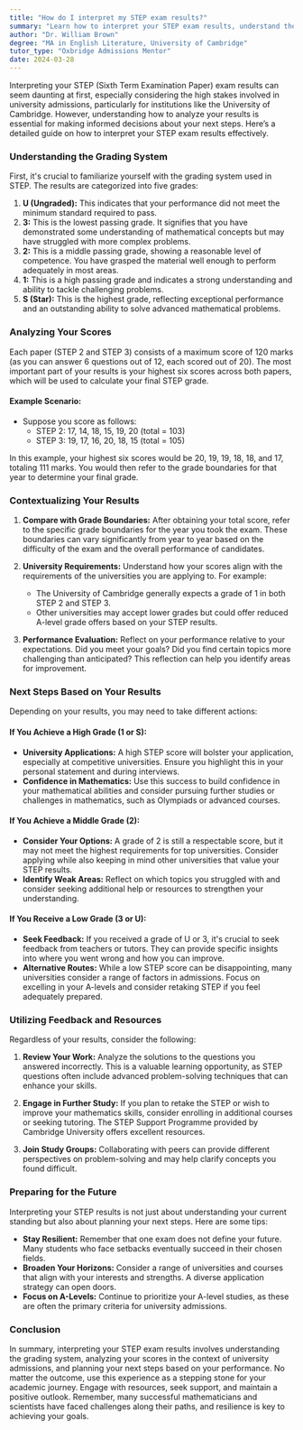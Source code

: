 ```yaml
---
title: "How do I interpret my STEP exam results?"
summary: "Learn how to interpret your STEP exam results, understand the grading system, and make informed decisions for university admissions."
author: "Dr. William Brown"
degree: "MA in English Literature, University of Cambridge"
tutor_type: "Oxbridge Admissions Mentor"
date: 2024-03-28
---
```


Interpreting your STEP (Sixth Term Examination Paper) exam results can seem daunting at first, especially considering the high stakes involved in university admissions, particularly for institutions like the University of Cambridge. However, understanding how to analyze your results is essential for making informed decisions about your next steps. Here’s a detailed guide on how to interpret your STEP exam results effectively.

### Understanding the Grading System

First, it's crucial to familiarize yourself with the grading system used in STEP. The results are categorized into five grades:

1. **U (Ungraded):** This indicates that your performance did not meet the minimum standard required to pass.
2. **3:** This is the lowest passing grade. It signifies that you have demonstrated some understanding of mathematical concepts but may have struggled with more complex problems.
3. **2:** This is a middle passing grade, showing a reasonable level of competence. You have grasped the material well enough to perform adequately in most areas.
4. **1:** This is a high passing grade and indicates a strong understanding and ability to tackle challenging problems.
5. **S (Star):** This is the highest grade, reflecting exceptional performance and an outstanding ability to solve advanced mathematical problems.

### Analyzing Your Scores

Each paper (STEP 2 and STEP 3) consists of a maximum score of 120 marks (as you can answer 6 questions out of 12, each scored out of 20). The most important part of your results is your highest six scores across both papers, which will be used to calculate your final STEP grade.

#### Example Scenario:
- Suppose you score as follows:
  - STEP 2: 17, 14, 18, 15, 19, 20 (total = 103)
  - STEP 3: 19, 17, 16, 20, 18, 15 (total = 105)

In this example, your highest six scores would be 20, 19, 19, 18, 18, and 17, totaling 111 marks. You would then refer to the grade boundaries for that year to determine your final grade.

### Contextualizing Your Results

1. **Compare with Grade Boundaries:** After obtaining your total score, refer to the specific grade boundaries for the year you took the exam. These boundaries can vary significantly from year to year based on the difficulty of the exam and the overall performance of candidates.

2. **University Requirements:** Understand how your scores align with the requirements of the universities you are applying to. For example:
   - The University of Cambridge generally expects a grade of 1 in both STEP 2 and STEP 3.
   - Other universities may accept lower grades but could offer reduced A-level grade offers based on your STEP results. 

3. **Performance Evaluation:** Reflect on your performance relative to your expectations. Did you meet your goals? Did you find certain topics more challenging than anticipated? This reflection can help you identify areas for improvement.

### Next Steps Based on Your Results

Depending on your results, you may need to take different actions:

#### If You Achieve a High Grade (1 or S):
- **University Applications:** A high STEP score will bolster your application, especially at competitive universities. Ensure you highlight this in your personal statement and during interviews.
- **Confidence in Mathematics:** Use this success to build confidence in your mathematical abilities and consider pursuing further studies or challenges in mathematics, such as Olympiads or advanced courses.

#### If You Achieve a Middle Grade (2):
- **Consider Your Options:** A grade of 2 is still a respectable score, but it may not meet the highest requirements for top universities. Consider applying while also keeping in mind other universities that value your STEP results.
- **Identify Weak Areas:** Reflect on which topics you struggled with and consider seeking additional help or resources to strengthen your understanding.

#### If You Receive a Low Grade (3 or U):
- **Seek Feedback:** If you received a grade of U or 3, it's crucial to seek feedback from teachers or tutors. They can provide specific insights into where you went wrong and how you can improve.
- **Alternative Routes:** While a low STEP score can be disappointing, many universities consider a range of factors in admissions. Focus on excelling in your A-levels and consider retaking STEP if you feel adequately prepared.

### Utilizing Feedback and Resources

Regardless of your results, consider the following:

1. **Review Your Work:** Analyze the solutions to the questions you answered incorrectly. This is a valuable learning opportunity, as STEP questions often include advanced problem-solving techniques that can enhance your skills.

2. **Engage in Further Study:** If you plan to retake the STEP or wish to improve your mathematics skills, consider enrolling in additional courses or seeking tutoring. The STEP Support Programme provided by Cambridge University offers excellent resources.

3. **Join Study Groups:** Collaborating with peers can provide different perspectives on problem-solving and may help clarify concepts you found difficult.

### Preparing for the Future

Interpreting your STEP results is not just about understanding your current standing but also about planning your next steps. Here are some tips:

- **Stay Resilient:** Remember that one exam does not define your future. Many students who face setbacks eventually succeed in their chosen fields.
- **Broaden Your Horizons:** Consider a range of universities and courses that align with your interests and strengths. A diverse application strategy can open doors.
- **Focus on A-Levels:** Continue to prioritize your A-level studies, as these are often the primary criteria for university admissions.

### Conclusion

In summary, interpreting your STEP exam results involves understanding the grading system, analyzing your scores in the context of university admissions, and planning your next steps based on your performance. No matter the outcome, use this experience as a stepping stone for your academic journey. Engage with resources, seek support, and maintain a positive outlook. Remember, many successful mathematicians and scientists have faced challenges along their paths, and resilience is key to achieving your goals.
    